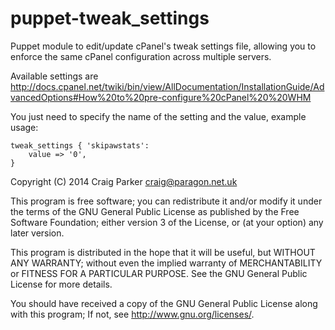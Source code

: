 puppet-tweak_settings
=====================

Puppet module to edit/update cPanel's tweak settings file, allowing you to enforce the same cPanel configuration across multiple servers.

Available settings are http://docs.cpanel.net/twiki/bin/view/AllDocumentation/InstallationGuide/AdvancedOptions#How%20to%20pre-configure%20cPanel%20%20WHM

You just need to specify the name of the setting and the value, example usage:

    tweak_settings { 'skipawstats':
        value => '0',
    }

Copyright (C) 2014 Craig Parker <craig@paragon.net.uk>

This program is free software; you can redistribute it and/or modify
it under the terms of the GNU General Public License as published by
the Free Software Foundation; either version 3 of the License, or
(at your option) any later version.

This program is distributed in the hope that it will be useful,
but WITHOUT ANY WARRANTY; without even the implied warranty of
MERCHANTABILITY or FITNESS FOR A PARTICULAR PURPOSE.  See the
GNU General Public License for more details.

You should have received a copy of the GNU General Public License
along with this program; If not, see <http://www.gnu.org/licenses/>.